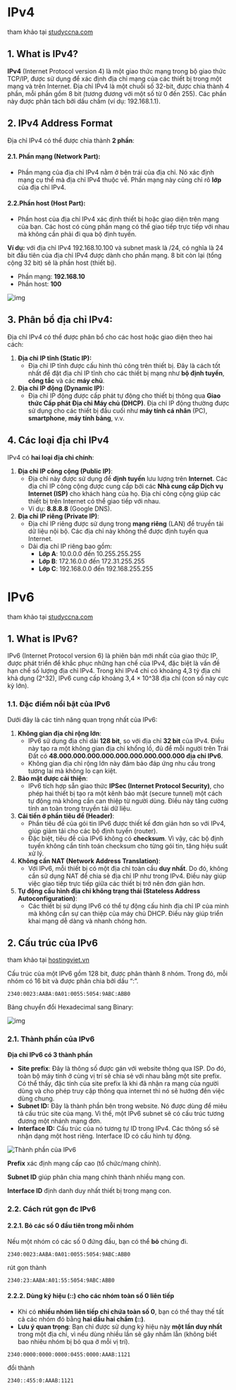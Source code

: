 # IPv4

tham khảo tại [studyccna.com](https://study-ccna.com/what-is-ipv4-address/)

## 1. What is IPv4?

**IPv4** (Internet Protocol version 4) là một giao thức mạng trong bộ giao thức TCP/IP, được sử dụng để xác định địa chỉ mạng của các thiết bị trong một mạng và trên Internet. Địa chỉ IPv4 là một chuỗi số 32-bit, được chia thành 4 phần, mỗi phần gồm 8 bit (tương đương với một số từ 0 đến 255). Các phần này được phân tách bởi dấu chấm (ví dụ: 192.168.1.1).

## 2. IPv4 Address Format

Địa chỉ IPv4 có thể được chia thành **2 phần**:

#### 2.1. **Phần mạng (Network Part)**:

- Phần mạng của địa chỉ IPv4 nằm ở bên trái của địa chỉ. Nó xác định mạng cụ thể mà địa chỉ IPv4 thuộc về. Phần mạng này cũng chỉ rõ **lớp** của địa chỉ IPv4.

#### 2.2.**Phần host (Host Part)**:

- Phần host của địa chỉ IPv4 xác định thiết bị hoặc giao diện trên mạng của bạn. Các host có cùng phần mạng có thể giao tiếp trực tiếp với nhau mà không cần phải đi qua bộ định tuyến.

**Ví dụ:**  với địa chỉ IPv4 192.168.10.100 và subnet mask là /24, có nghĩa là 24 bit đầu tiên của địa chỉ IPv4 được dành cho phần mạng. 8 bit còn lại (tổng cộng 32 bit) sẽ là phần host (thiết bị).

- Phần mạng: **192.168.10**
- Phần host: **100**

![img](https://study-ccna.com/wp-content/uploads/ipv4-address-2.png)

## 3. Phân bổ địa chỉ IPv4:

Địa chỉ IPv4 có thể được phân bổ cho các host hoặc giao diện theo hai cách:

1. **Địa chỉ IP tĩnh (Static IP):**
   - Địa chỉ IP tĩnh được cấu hình thủ công trên thiết bị. Đây là cách tốt nhất để đặt địa chỉ IP tĩnh cho các thiết bị mạng như **bộ định tuyến**, **công tắc** và các **máy chủ**.
2. **Địa chỉ IP động (Dynamic IP):**
   - Địa chỉ IP động được cấp phát tự động cho thiết bị thông qua **Giao thức Cấp phát Địa chỉ Máy chủ (DHCP)**. Địa chỉ IP động thường được sử dụng cho các thiết bị đầu cuối như **máy tính cá nhân** (PC), **smartphone**, **máy tính bảng**, v.v.

## 4. Các loại địa chỉ IPv4

IPv4 có **hai loại địa chỉ chính**:

1. **Địa chỉ IP công cộng (Public IP)**:
   - Địa chỉ này được sử dụng để **định tuyến** lưu lượng trên **Internet**. Các địa chỉ IP công cộng được cung cấp bởi các **Nhà cung cấp Dịch vụ Internet (ISP)** cho khách hàng của họ. Địa chỉ công cộng giúp các thiết bị trên Internet có thể giao tiếp với nhau.
   - Ví dụ: **8.8.8.8** (Google DNS).
2. **Địa chỉ IP riêng (Private IP)**:
   - Địa chỉ IP riêng được sử dụng trong **mạng riêng** (LAN) để truyền tải dữ liệu nội bộ. Các địa chỉ này không thể được định tuyến qua Internet.
   - Dải địa chỉ IP riêng bao gồm:
     - **Lớp A**: 10.0.0.0 đến 10.255.255.255
     - **Lớp B**: 172.16.0.0 đến 172.31.255.255
     - **Lớp C**: 192.168.0.0 đến 192.168.255.255

# IPv6

tham khảo tại [studyccna.com](https://study-ccna.com/what-is-ipv6/)

## 1. What is IPv6?

IPv6 (Internet Protocol version 6) là phiên bản mới nhất của giao thức IP, được phát triển để khắc phục những hạn chế của IPv4, đặc biệt là vấn đề hạn chế số lượng địa chỉ IPv4. Trong khi IPv4 chỉ có khoảng 4,3 tỷ địa chỉ khả dụng (2^32), IPv6 cung cấp khoảng 3,4 × 10^38 địa chỉ (con số này cực kỳ lớn).

### 1.1. **Đặc điểm nổi bật của IPv6**

Dưới đây là các tính năng quan trọng nhất của IPv6:

1. **Không gian địa chỉ rộng lớn**:
   - IPv6 sử dụng địa chỉ dài **128 bit**, so với địa chỉ **32 bit** của IPv4. Điều này tạo ra một không gian địa chỉ khổng lồ, đủ để mỗi người trên Trái Đất có **48.000.000.000.000.000.000.000.000.000 địa chỉ IPv6**.
   - Không gian địa chỉ rộng lớn này đảm bảo đáp ứng nhu cầu trong tương lai mà không lo cạn kiệt.
2. **Bảo mật được cải thiện**:
   - IPv6 tích hợp sẵn giao thức **IPSec (Internet Protocol Security)**, cho phép hai thiết bị tạo ra một kênh bảo mật (secure tunnel) một cách tự động mà không cần can thiệp từ người dùng. Điều này tăng cường tính an toàn trong truyền tải dữ liệu.
3. **Cải tiến ở phần tiêu đề (Header)**:
   - Phần tiêu đề của gói tin IPv6 được thiết kế đơn giản hơn so với IPv4, giúp giảm tải cho các bộ định tuyến (router).
   - Đặc biệt, tiêu đề của IPv6 không có **checksum**. Vì vậy, các bộ định tuyến không cần tính toán checksum cho từng gói tin, tăng hiệu suất xử lý.
4. **Không cần NAT (Network Address Translation)**:
   - Với IPv6, mỗi thiết bị có một địa chỉ toàn cầu **duy nhất**. Do đó, không cần sử dụng NAT để chia sẻ địa chỉ IP như trong IPv4. Điều này giúp việc giao tiếp trực tiếp giữa các thiết bị trở nên đơn giản hơn.
5. **Tự động cấu hình địa chỉ không trạng thái (Stateless Address Autoconfiguration)**:
   - Các thiết bị sử dụng IPv6 có thể tự động cấu hình địa chỉ IP của mình mà không cần sự can thiệp của máy chủ DHCP. Điều này giúp triển khai mạng dễ dàng và nhanh chóng hơn.

## 2. Cấu trúc của IPv6

tham khảo tại [hostingviet.vn](https://hostingviet.vn/ipv6-la-gi)

Cấu trúc của một IPv6 gồm 128 bit, được phân thành 8 nhóm. Trong đó, mỗi nhóm có 16 bit và được phân chia bởi dấu “:”.

```
2340:0023:AABA:0A01:0055:5054:9ABC:ABB0
```

Bảng chuyển đổi Hexadecimal sang Binary:

![img](https://study-ccna.com/wp-content/images/binary_to_hex.jpg)

### 2.1. Thành phần của IPv6

**Địa chỉ IPv6 có 3 thành phần**

- **Site prefix**: Đây là thông số được gán với website thông qua ISP. Do đó, toàn bộ máy tính ở cùng vị trí sẽ chia sẻ với nhau bằng một site prefix. Có thể thấy, đặc tính của site prefix là khi đã nhận ra mạng của người dùng và cho phép truy cập thông qua internet thì nó sẽ hướng đến việc dùng chung.
- **Subnet ID:** Đây là thành phần bên trong website. Nó được dùng để miêu tả cấu trúc site của mạng. Vì thế, một IPv6 subnet sẽ có cấu trúc tương đương một nhánh mạng đơn.
- **Interface ID:** Cấu trúc của nó tương tự ID trong IPv4. Các thông số sẽ nhận dạng một host riêng. Interface ID có cấu hình tự động. 

![Thành phần của IPv6](https://imgs.search.brave.com/d1RhxD1veR4bZC85jgojw7prr8zTOSqYE3wa8w8DU-8/rs:fit:860:0:0:0/g:ce/aHR0cHM6Ly9pbnRl/cmRhdGEudm4vYmxv/Zy93cC1jb250ZW50/L3VwbG9hZHMvMjAy/NC8wMi9UaGFuaC1w/aGFuLWN1YS1JUHY2/LTEwMjR4NzE3LnBu/Zw)

**Prefix** xác định mạng cấp cao (tổ chức/mạng chính).

**Subnet ID** giúp phân chia mạng chính thành nhiều mạng con.

**Interface ID** định danh duy nhất thiết bị trong mạng con.

### 2.2. Cách rút gọn đc IPv6

#### 2.2.1. Bỏ các số 0 đầu tiên trong mỗi nhóm

Nếu một nhóm có các số 0 đứng đầu, bạn có thể **bỏ** chúng đi.

```
2340:0023:AABA:0A01:0055:5054:9ABC:ABB0
```

rút gọn thành 

```
2340:23:AABA:A01:55:5054:9ABC:ABB0
```

#### 2.2.2. Dùng ký hiệu (::) cho các nhóm toàn số 0 liên tiếp

- Khi có **nhiều nhóm liên tiếp chỉ chứa toàn số 0**, bạn có thể thay thế tất cả các nhóm đó bằng **hai dấu hai chấm (::)**.
- **Lưu ý quan trọng**: Bạn chỉ được sử dụng ký hiệu này **một lần duy nhất** trong một địa chỉ, vì nếu dùng nhiều lần sẽ gây nhầm lẫn (không biết bao nhiêu nhóm bị bỏ qua ở mỗi vị trí).

```
2340:0000:0000:0000:0455:0000:AAAB:1121
```

đổi thành

```
2340::455:0:AAAB:1121
```

